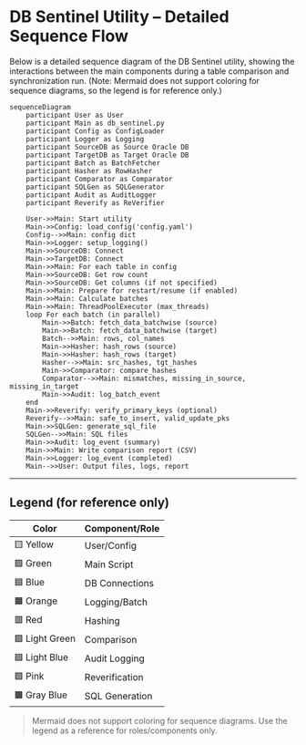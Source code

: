 # DB Sentinel Utility – Detailed Sequence Flow

Below is a detailed sequence diagram of the DB Sentinel utility, showing the interactions between the main components during a table comparison and synchronization run. (Note: Mermaid does not support coloring for sequence diagrams, so the legend is for reference only.)

```mermaid
sequenceDiagram
    participant User as User
    participant Main as db_sentinel.py
    participant Config as ConfigLoader
    participant Logger as Logging
    participant SourceDB as Source Oracle DB
    participant TargetDB as Target Oracle DB
    participant Batch as BatchFetcher
    participant Hasher as RowHasher
    participant Comparator as Comparator
    participant SQLGen as SQLGenerator
    participant Audit as AuditLogger
    participant Reverify as ReVerifier

    User->>Main: Start utility
    Main->>Config: load_config('config.yaml')
    Config-->>Main: config dict
    Main->>Logger: setup_logging()
    Main->>SourceDB: Connect
    Main->>TargetDB: Connect
    Main->>Main: For each table in config
    Main->>SourceDB: Get row count
    Main->>SourceDB: Get columns (if not specified)
    Main->>Main: Prepare for restart/resume (if enabled)
    Main->>Main: Calculate batches
    Main->>Main: ThreadPoolExecutor (max_threads)
    loop For each batch (in parallel)
        Main->>Batch: fetch_data_batchwise (source)
        Main->>Batch: fetch_data_batchwise (target)
        Batch-->>Main: rows, col_names
        Main->>Hasher: hash_rows (source)
        Main->>Hasher: hash_rows (target)
        Hasher-->>Main: src_hashes, tgt_hashes
        Main->>Comparator: compare_hashes
        Comparator-->>Main: mismatches, missing_in_source, missing_in_target
        Main->>Audit: log_batch_event
    end
    Main->>Reverify: verify_primary_keys (optional)
    Reverify-->>Main: safe_to_insert, valid_update_pks
    Main->>SQLGen: generate_sql_file
    SQLGen-->>Main: SQL files
    Main->>Audit: log_event (summary)
    Main->>Main: Write comparison report (CSV)
    Main->>Logger: log_event (completed)
    Main-->>User: Output files, logs, report
```

---

## Legend (for reference only)

| Color         | Component/Role         |
|---------------|-----------------------|
| 🟨 Yellow     | User/Config           |
| 🟩 Green      | Main Script           |
| 🟦 Blue       | DB Connections        |
| 🟧 Orange     | Logging/Batch         |
| 🟥 Red        | Hashing               |
| 🟩 Light Green| Comparison            |
| 🟦 Light Blue | Audit Logging         |
| 🟪 Pink       | Reverification        |
| 🟫 Gray Blue  | SQL Generation        |

> Mermaid does not support coloring for sequence diagrams. Use the legend as a reference for roles/components only. 